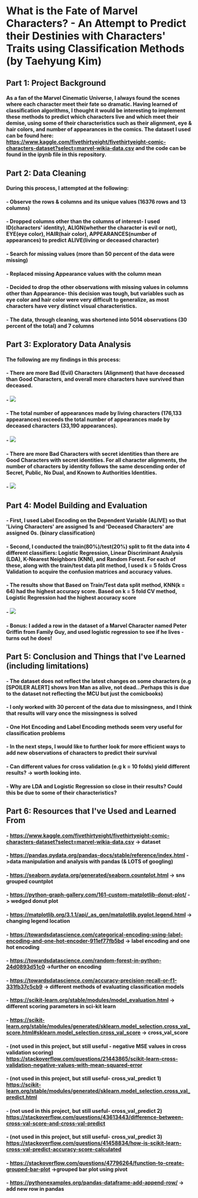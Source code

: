 # What is the Fate of Marvel Characters? - An Attempt to Predict their Destinies with Characters' Traits using Classification Methods (by Taehyung Kim)

## Part 1: Project Background
#### As a fan of the Marvel Cinematic Universe,  I always found the scenes where each character meet their fate so dramatic. Having learned of classification algorithms, I thought it would be interesting to implement these methods to predict which characters live and which meet their demise, using some of their characteristics such as their alignment, eye & hair colors, and number of appearances in the comics. The dataset I used can be found here: https://www.kaggle.com/fivethirtyeight/fivethirtyeight-comic-characters-dataset?select=marvel-wikia-data.csv and the code can be found in the ipynb file in this repository.

## Part 2: Data Cleaning
#### During this process, I attempted at the following:
#### - Observe the rows & columns and its unique values (16376 rows and 13 columns)
#### - Dropped columns other than the columns of interest- I used ID(characters' identity), ALIGN(whether the character is evil or not), EYE(eye color), HAIR(hair color), APPEARANCES(number of appearances) to predict ALIVE(living or deceased character) 
#### - Search for missing values (more than 50 percent of the data were missing)
#### - Replaced missing Appearance values with the column mean
#### - Decided to drop the other observations with missing values in columns other than Appearance- this decision was tough, but variables such as eye color and hair color were very difficult to generalize, as most characters have very distinct visual characteristics.
#### - The data, through cleaning, was shortened into 5014 observations (30 percent of the total) and 7 columns

## Part 3: Exploratory Data Analysis
#### The following are my findings in this process:
#### - There are more Bad (Evil) Characters (Alignment) that have deceased than Good Characters, and overall more characters have survived than deceased.
#### - ![](Visualizations/viz1.png)
#### - The total number of appearances made by living characters (176,133 appearances) exceeds the total number of appearances made by deceased characters (33,190 appearances). 
#### - ![](Visualizations/viz2.png)
#### - There are more Bad Characters with secret identities than there are Good Characters with secret identities. For all character alignments, the number of characters by identity follows the same descending order of Secret, Public, No Dual, and Known to Authorities Identities.
#### - ![](Visualizations/viz3.png)

## Part 4: Model Building and Evaluation
#### - First, I used Label Encoding on the Dependent Variable (ALIVE) so that 'Living Characters' are assigned 1s and 'Deceased Characters' are assigned 0s. (binary classification)
#### - Second, I conducted the train(80%)/test(20%) split to fit the data into 4 different classifiers: Logistic Regression, Linear Discriminant Analysis (LDA), K-Nearest Neighbors (KNN), and Random Forest. For each of these, along with the train/test data plit method, I used k = 5 folds Cross Validation to acquire the confusion matrices and accuracy values. 
#### - The results show that Based on Train/Test data split method, KNN(k = 64) had the highest accuracy score. Based on k = 5 fold CV method, Logistic Regression had the highest accuracy score
#### - ![](Visualizations/viz4.png)

#### - Bonus: I added a row in the dataset of a Marvel Character named Peter Griffin from Family Guy, and used logistic regression to see if he lives - turns out he does!

## Part 5: Conclusion and Things that I've Learned (including limitations)
#### - The dataset does not reflect the latest changes on some characters (e.g [SPOILER ALERT] shows Iron Man as alive, not dead...Perhaps this is due to the dataset not reflecting the MCU but just the comicbooks)
#### - I only worked with 30 percent of the data due to missingness, and I think that results will vary once the missingness is solved
#### - One Hot Encoding and Label Encoding methods seem very useful for classification problems
#### - In the next steps, I would like to further look for more efficient ways to add new observations of characters to predict their survival
#### - Can different values for cross validation (e.g k = 10 folds) yield different results? -> worth looking into.
#### - Why are LDA and Logistic Regression so close in their results? Could this be due to some of their characteristics?

## Part 6: Resources that I've Used and Learned From
#### - https://www.kaggle.com/fivethirtyeight/fivethirtyeight-comic-characters-dataset?select=marvel-wikia-data.csv -> dataset
#### - https://pandas.pydata.org/pandas-docs/stable/reference/index.html ->data manipulation and analysis with pandas (& LOTS of googling)
#### - https://seaborn.pydata.org/generated/seaborn.countplot.html -> sns grouped countplot
#### - https://python-graph-gallery.com/161-custom-matplotlib-donut-plot/ -> wedged donut plot
#### - https://matplotlib.org/3.1.1/api/_as_gen/matplotlib.pyplot.legend.html -> changing legend location
#### - https://towardsdatascience.com/categorical-encoding-using-label-encoding-and-one-hot-encoder-911ef77fb5bd -> label encoding and one hot encoding
#### - https://towardsdatascience.com/random-forest-in-python-24d0893d51c0 ->further on encoding
#### - https://towardsdatascience.com/accuracy-precision-recall-or-f1-331fb37c5cb9 -> different methods of evaluating classification models
#### - https://scikit-learn.org/stable/modules/model_evaluation.html -> different scoring parameters in sci-kit learn
#### - https://scikit-learn.org/stable/modules/generated/sklearn.model_selection.cross_val_score.html#sklearn.model_selection.cross_val_score -> cross_val_score
#### - (not used in this project, but still useful - negative MSE values in cross validation scoring) https://stackoverflow.com/questions/21443865/scikit-learn-cross-validation-negative-values-with-mean-squared-error
#### - (not used in this project, but still useful- cross_val_predict 1) https://scikit-learn.org/stable/modules/generated/sklearn.model_selection.cross_val_predict.html
#### - (not used in this project, but still useful- cross_val_predict 2) https://stackoverflow.com/questions/43613443/difference-between-cross-val-score-and-cross-val-predict
#### - (not used in this project, but still useful- cross_val_predict 3) https://stackoverflow.com/questions/41458834/how-is-scikit-learn-cross-val-predict-accuracy-score-calculated
#### - https://stackoverflow.com/questions/47796264/function-to-create-grouped-bar-plot ->grouped bar plot using pivot
#### - https://pythonexamples.org/pandas-dataframe-add-append-row/ -> add new row in pandas

